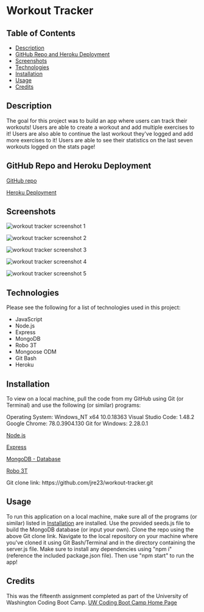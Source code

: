 # Workout Tracker

## Table of Contents

  - [Description](#description)
  - [GitHub Repo and Heroku Deployment](#github-repo-and-heroku-deployment)
  - [Screenshots](#screenshots)
  - [Technologies](#technologies)
  - [Installation](#installation)
  - [Usage](#usage)
  - [Credits](#credits)

## Description

The goal for this project was to build an app where users can track their workouts! Users are able to create a workout and add multiple exercises to it! Users are also able to continue the last workout they've logged and add more exercises to it! Users are able to see their statistics on the last seven workouts logged on the stats page!

## GitHub Repo and Heroku Deployment

[GitHub repo](https://github.com/jre23/workout-tracker)

[Heroku Deployment]()

## Screenshots

![workout tracker screenshot 1](https://user-images.githubusercontent.com/69170823/104789545-3b5bcb00-574a-11eb-96c0-3f55125a4802.png)

![workout tracker screenshot 2](https://user-images.githubusercontent.com/69170823/104789585-54647c00-574a-11eb-8e87-0dd896dc9728.png)

![workout tracker screenshot 3](https://user-images.githubusercontent.com/69170823/104789637-7bbb4900-574a-11eb-86ed-52967e46edcc.png)

![workout tracker screenshot 4](https://user-images.githubusercontent.com/69170823/104789657-8b3a9200-574a-11eb-83c9-3418598d4f7a.png)

![workout tracker screenshot 5](https://user-images.githubusercontent.com/69170823/104789830-e66c8480-574a-11eb-83a3-afe0ba429ea1.png)

## Technologies

Please see the following for a list of technologies used in this project:

* JavaScript
* Node.js
* Express
* MongoDB
* Robo 3T
* Mongoose ODM
* Git Bash
* Heroku

## Installation

To view on a local machine, pull the code from my GitHub using Git (or Terminal) and use the following (or similar) programs:

Operating System: Windows_NT x64 10.0.18363
Visual Studio Code: 1.48.2
Google Chrome: 78.0.3904.130
Git for Windows: 2.28.0.1

[Node.js](https://nodejs.org/en/)

[Express](https://expressjs.com/)

[MongoDB - Database](https://docs.mongodb.com/manual/installation/#mongodb-community-edition-installation-tutorials)

[Robo 3T](https://www.robomongo.org/)

Git clone link: htt<span>ps://github.com/jre23/workout-tracker.git</span>

## Usage

To run this application on a local machine, make sure all of the programs (or similar) listed in [Installation](#Installation) are installed. Use the provided seeds.js file to build the MongoDB database (or input your own). Clone the repo using the above Git clone link. Navigate to the local repository on your machine where you've cloned it using Git Bash/Terminal and in the directory containing the server.js file. Make sure to install any dependencies using "npm i" (reference the included package.json file). Then use "npm start" to run the app!

## Credits

This was the fifteenth assignment completed as part of the University of Washington Coding Boot Camp. [UW Coding Boot Camp Home Page](https://bootcamp.uw.edu/coding/)